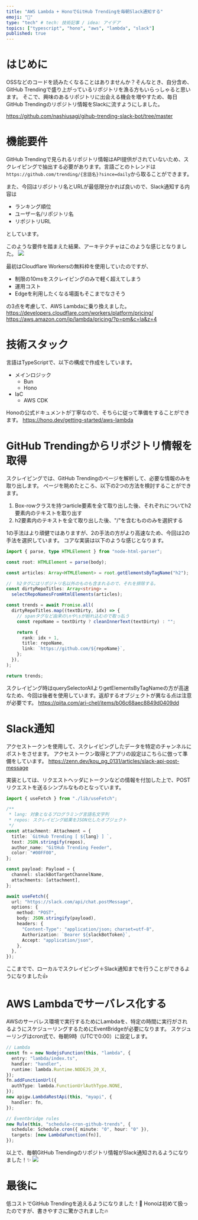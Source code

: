 ```yaml
---
title: "AWS Lambda + HonoでGitHub Trendingを毎朝Slack通知する"
emoji: "🔔"
type: "tech" # tech: 技術記事 / idea: アイデア
topics: ["typescript", "hono", "aws", "lambda", "slack"]
published: true
---
```


# はじめに
OSSなどのコードを読みたくなることはありませんか？そんなとき、自分含め、GitHub Trendingで盛り上がっているリポジトリを漁る方もいらっしゃると思います。
そこで、興味のあるリポジトリに出会える機会を増やすため、毎日GitHub Trendingのリポジトリ情報をSlackに流すようにしました。

https://github.com/nashiusagi/gihub-trending-slack-bot/tree/master

# 機能要件
GitHub Trendingで見られるリポジトリ情報はAPI提供がされていないため、スクレイピングで抽出する必要があります。言語ごとのトレンドは`https://github.com/trending/{言語名}?since=daily`から取ることができます。

また、今回はリポジトリ名とURLが最低限分かれば良いので、Slack通知する内容は
* ランキング順位
* ユーザー名/リポジトリ名
* リポジトリURL

としています。

このような要件を踏まえた結果、アーキテクチャはこのような感じとなりました。
![](https://storage.googleapis.com/zenn-user-upload/6a3b6a6c1ab3-20240510.png)

最初はCloudflare Workersの無料枠を使用していたのですが、
- 制限の10msをスクレイピングのみで軽く超えてしまう
- 運用コスト
- Edgeを利用したくなる場面もそこまでなさそう

の3点を考慮して、AWS Lambdaに乗り換えました。
https://developers.cloudflare.com/workers/platform/pricing/
https://aws.amazon.com/jp/lambda/pricing/?p=pm&c=la&z=4

# 技術スタック
言語はTypeScriptで、以下の構成で作成をしています。
* メインロジック
  - Bun
  - Hono
* IaC
  - AWS CDK

Honoの公式ドキュメントが丁寧なので、そちらに従って準備をすることができます。
https://hono.dev/getting-started/aws-lambda


# GitHub Trendingからリポジトリ情報を取得
スクレイピングでは、GitHub Trendingのページを解析して、必要な情報のみを取り出します。
ページを眺めたところ、以下の2つの方法を検討することができます。
1. Box-rowクラスを持つarticle要素を全て取り出した後、それぞれについてh2要素内のテキストを取り出す
2. h2要素内のテキストを全て取り出した後、"/"を含むもののみを選択する

1の手法はより頑健ではありますが、2の手法の方がより高速なため、今回は2の手法を選択しています。
コアな実装は以下のような感じとなります。

```typescript
import { parse, type HTMLElement } from "node-html-parser";

const root: HTMLElement = parse(body);

const articles: Array<HTMLElement> = root.getElementsByTagName("h2");

//  h2タグにはリポジトリ名以外のものも含まれるので、それを排除する。
const dirtyRepoTitles: Array<string> =
  selectRepoNamesFromHtmlElements(articles);

const trends = await Promise.all(
  dirtyRepoTitles.map((textDirty, idx) => {
    // spanタグなど由来の\nや\sが紛れ込むので取っ払う
    const repoName = textDirty ? cleanInnerText(textDirty) : "";

    return {
      rank: idx + 1,
      title: repoName,
      link: `https://github.com/${repoName}`,
    };
  }),
);

return trends;
```

スクレイピング時はquerySelectorAllよりgetElementsByTagNameの方が高速なため、今回は後者を使用しています。返却するオブジェクトが異なる点は注意が必要です。
https://qiita.com/ari-chel/items/b06c68aec8849d0409dd

# Slack通知
アクセストークンを使用して、スクレイピングしたデータを特定のチャンネルにポストをさせます。
アクセストークン取得とアプリの設定はこちらに倣って準備をしています。
https://zenn.dev/kou_pg_0131/articles/slack-api-post-message

実装としては、リクエストヘッダにトークンなどの情報を付加した上で、POSTリクエストを送るシンプルなものとなっています。

```typescript
import { useFetch } from "./lib/useFetch";

/**
 * lang: 対象となるプログラミング言語名文字列
 * repos: スクレイピング結果をJSON化したオブジェクト
 */
const attachment: Attachment = {
  title: `GitHub Trending [ ${lang} ] `,
  text: JSON.stringify(repos),
  author_name: "GitHub Trending Feeder",
  color: "#00FF00",
};

const payload: Payload = {
  channel: slackBotTargetChannelName,
  attachments: [attachment],
};

await useFetch({
  url: "https://slack.com/api/chat.postMessage",
  options: {
    method: "POST",
    body: JSON.stringify(payload),
    headers: {
      "Content-Type": "application/json; charset=utf-8",
      Authorization: `Bearer ${slackBotToken}`,
      Accept: "application/json",
    },
  },
});
```

ここまでで、ローカルでスクレイピング＋Slack通知までを行うことができるようになりました👍

# AWS Lambdaでサーバレス化する
AWSのサーバレス環境で実行するためにLambdaを、特定の時間に実行がされるようにスケジューリングするためにEventBridgeが必要になります。
スケジューリングはcron式で、毎朝9時（UTCで0:00）に設定します。

```typescript
// Lambda
const fn = new NodejsFunction(this, "lambda", {
  entry: "lambda/index.ts",
  handler: "handler",
  runtime: lambda.Runtime.NODEJS_20_X,
});
fn.addFunctionUrl({
  authType: lambda.FunctionUrlAuthType.NONE,
});
new apigw.LambdaRestApi(this, "myapi", {
  handler: fn,
});

// Eventbridge rules
new Rule(this, "schedule-cron-github-trends", {
  schedule: Schedule.cron({ minute: "0", hour: "0" }),
  targets: [new LambdaFunction(fn)],
});
```

以上で、毎朝GitHub Trendingのリポジトリ情報がSlack通知されるようになりました！✨
![](https://storage.googleapis.com/zenn-user-upload/8624fd140a2e-20240511.png)

# 最後に
低コストでGitHub Trendingを追えるようになりました！🙌
Honoは初めて扱ったのですが、書きやすさに驚かされました🔥
